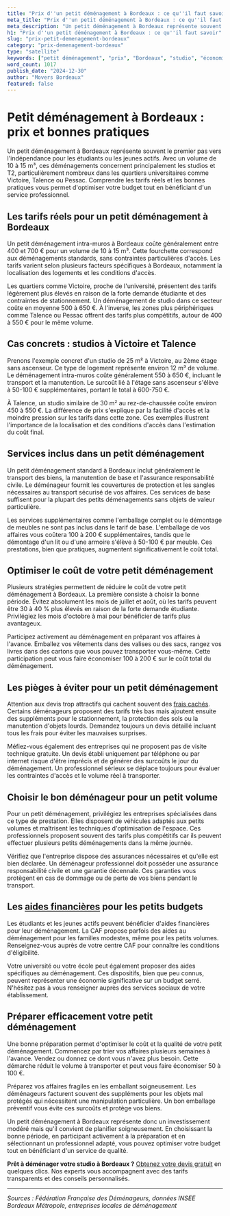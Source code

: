 ```yaml
---
title: "Prix d''un petit déménagement à Bordeaux : ce qu''il faut savoir"
meta_title: "Prix d''un petit déménagement à Bordeaux : ce qu''il faut savoir"
meta_description: "Un petit déménagement à Bordeaux représente souvent le premier pas vers l'indépendance pour les étudiants ou les jeunes actifs. Avec un volume de 10 à."
h1: "Prix d''un petit déménagement à Bordeaux : ce qu''il faut savoir"
slug: "prix-petit-demenagement-bordeaux"
category: "prix-demenagement-bordeaux"
type: "satellite"
keywords: ["petit déménagement", "prix", "Bordeaux", "studio", "économies"]
word_count: 1017
publish_date: "2024-12-30"
author: "Movers Bordeaux"
featured: false
---
```



# Petit déménagement à Bordeaux : prix et bonnes pratiques

Un petit déménagement à Bordeaux représente souvent le premier pas vers l'indépendance pour les étudiants ou les jeunes actifs. Avec un volume de 10 à 15 m³, ces déménagements concernent principalement les studios et T2, particulièrement nombreux dans les quartiers universitaires comme Victoire, Talence ou Pessac. Comprendre les tarifs réels et les bonnes pratiques vous permet d'optimiser votre budget tout en bénéficiant d'un service professionnel.

## Les tarifs réels pour un petit déménagement à Bordeaux

Un petit déménagement intra-muros à Bordeaux coûte généralement entre 400 et 700 € pour un volume de 10 à 15 m³. Cette fourchette correspond aux déménagements standards, sans contraintes particulières d'accès. Les tarifs varient selon plusieurs facteurs spécifiques à Bordeaux, notamment la localisation des logements et les conditions d'accès.

Les quartiers comme Victoire, proche de l'université, présentent des tarifs légèrement plus élevés en raison de la forte demande étudiante et des contraintes de stationnement. Un déménagement de studio dans ce secteur coûte en moyenne 500 à 650 €. À l'inverse, les zones plus périphériques comme Talence ou Pessac offrent des tarifs plus compétitifs, autour de 400 à 550 € pour le même volume.

## Cas concrets : studios à Victoire et Talence

Prenons l'exemple concret d'un studio de 25 m² à Victoire, au 2ème étage sans ascenseur. Ce type de logement représente environ 12 m³ de volume. Le déménagement intra-muros coûte généralement 550 à 650 €, incluant le transport et la manutention. Le surcoût lié à l'étage sans ascenseur s'élève à 50-100 € supplémentaires, portant le total à 600-750 €.

À Talence, un studio similaire de 30 m² au rez-de-chaussée coûte environ 450 à 550 €. La différence de prix s'explique par la facilité d'accès et la moindre pression sur les tarifs dans cette zone. Ces exemples illustrent l'importance de la localisation et des conditions d'accès dans l'estimation du coût final.

## Services inclus dans un petit déménagement

Un petit déménagement standard à Bordeaux inclut généralement le transport des biens, la manutention de base et l'assurance responsabilité civile. Le déménageur fournit les couvertures de protection et les sangles nécessaires au transport sécurisé de vos affaires. Ces services de base suffisent pour la plupart des petits déménagements sans objets de valeur particulière.

Les services supplémentaires comme l'emballage complet ou le démontage de meubles ne sont pas inclus dans le tarif de base. L'emballage de vos affaires vous coûtera 100 à 200 € supplémentaires, tandis que le démontage d'un lit ou d'une armoire s'élève à 50-100 € par meuble. Ces prestations, bien que pratiques, augmentent significativement le coût total.

## Optimiser le coût de votre petit déménagement

Plusieurs stratégies permettent de réduire le coût de votre petit déménagement à Bordeaux. La première consiste à choisir la bonne période. Évitez absolument les mois de juillet et août, où les tarifs peuvent être 30 à 40 % plus élevés en raison de la forte demande étudiante. Privilégiez les mois d'octobre à mai pour bénéficier de tarifs plus avantageux.

Participez activement au déménagement en préparant vos affaires à l'avance. Emballez vos vêtements dans des valises ou des sacs, rangez vos livres dans des cartons que vous pouvez transporter vous-même. Cette participation peut vous faire économiser 100 à 200 € sur le coût total du déménagement.

## Les pièges à éviter pour un petit déménagement

Attention aux devis trop attractifs qui cachent souvent des [frais cachés](/blog/prix/frais-caches-demenagement). Certains déménageurs proposent des tarifs très bas mais ajoutent ensuite des suppléments pour le stationnement, la protection des sols ou la manutention d'objets lourds. Demandez toujours un devis détaillé incluant tous les frais pour éviter les mauvaises surprises.

Méfiez-vous également des entreprises qui ne proposent pas de visite technique gratuite. Un devis établi uniquement par téléphone ou par internet risque d'être imprécis et de générer des surcoûts le jour du déménagement. Un professionnel sérieux se déplace toujours pour évaluer les contraintes d'accès et le volume réel à transporter.

## Choisir le bon déménageur pour un petit volume

Pour un petit déménagement, privilégiez les entreprises spécialisées dans ce type de prestation. Elles disposent de véhicules adaptés aux petits volumes et maîtrisent les techniques d'optimisation de l'espace. Ces professionnels proposent souvent des tarifs plus compétitifs car ils peuvent effectuer plusieurs petits déménagements dans la même journée.

Vérifiez que l'entreprise dispose des assurances nécessaires et qu'elle est bien déclarée. Un déménageur professionnel doit posséder une assurance responsabilité civile et une garantie décennale. Ces garanties vous protègent en cas de dommage ou de perte de vos biens pendant le transport.

## Les [aides financières](/blog/etudiant/aide-financiere-demenagement-etudiant) pour les petits budgets

Les étudiants et les jeunes actifs peuvent bénéficier d'aides financières pour leur déménagement. La CAF propose parfois des aides au déménagement pour les familles modestes, même pour les petits volumes. Renseignez-vous auprès de votre centre CAF pour connaître les conditions d'éligibilité.

Votre université ou votre école peut également proposer des aides spécifiques au déménagement. Ces dispositifs, bien que peu connus, peuvent représenter une économie significative sur un budget serré. N'hésitez pas à vous renseigner auprès des services sociaux de votre établissement.

## Préparer efficacement votre petit déménagement

Une bonne préparation permet d'optimiser le coût et la qualité de votre petit déménagement. Commencez par trier vos affaires plusieurs semaines à l'avance. Vendez ou donnez ce dont vous n'avez plus besoin. Cette démarche réduit le volume à transporter et peut vous faire économiser 50 à 100 €.

Préparez vos affaires fragiles en les emballant soigneusement. Les déménageurs facturent souvent des suppléments pour les objets mal protégés qui nécessitent une manipulation particulière. Un bon emballage préventif vous évite ces surcoûts et protège vos biens.

Un petit déménagement à Bordeaux représente donc un investissement modéré mais qu'il convient de planifier soigneusement. En choisissant la bonne période, en participant activement à la préparation et en sélectionnant un professionnel adapté, vous pouvez optimiser votre budget tout en bénéficiant d'un service de qualité.

**Prêt à déménager votre studio à Bordeaux ?** [Obtenez votre devis gratuit](/blog/devis/guide) en quelques clics. Nos experts vous accompagnent avec des tarifs transparents et des conseils personnalisés.

---

*Sources : Fédération Française des Déménageurs, données INSEE Bordeaux Métropole, entreprises locales de déménagement*
